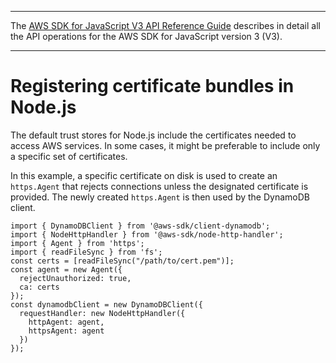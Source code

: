 --------

 The [AWS SDK for JavaScript V3 API Reference Guide](https://docs.aws.amazon.com/AWSJavaScriptSDK/v3/latest/index.html) describes in detail all the API operations for the AWS SDK for JavaScript version 3 \(V3\)\. 

--------

# Registering certificate bundles in Node\.js<a name="node-registering-certs"></a>

The default trust stores for Node\.js include the certificates needed to access AWS services\. In some cases, it might be preferable to include only a specific set of certificates\.

In this example, a specific certificate on disk is used to create an ` https.Agent` that rejects connections unless the designated certificate is provided\. The newly created `https.Agent` is then used by the DynamoDB client\.

```
import { DynamoDBClient } from '@aws-sdk/client-dynamodb';
import { NodeHttpHandler } from '@aws-sdk/node-http-handler';
import { Agent } from 'https';
import { readFileSync } from 'fs';
const certs = [readFileSync("/path/to/cert.pem")];
const agent = new Agent({
  rejectUnauthorized: true,
  ca: certs
});
const dynamodbClient = new DynamoDBClient({
  requestHandler: new NodeHttpHandler({
    httpAgent: agent,
    httpsAgent: agent
  })
});
```
